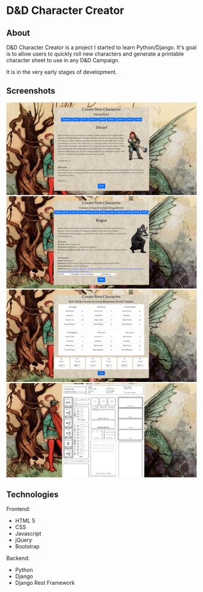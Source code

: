 # D&D Character Creator

## About
D&D Character Creator is a project I started to learn Python/Django.
It's goal is to allow users to quickly roll new characters and generate a printable character sheet to use in any D&D Campaign.

It is in the very early stages of development. 

## Screenshots

<img src = "https://github.com/xrysen/CharacterCreator/blob/main/docs/ss1.png?raw=true">

<img src = "https://github.com/xrysen/CharacterCreator/blob/main/docs/ss2.png?raw=true">

<img src = "https://github.com/xrysen/CharacterCreator/blob/main/docs/ss3.png?raw=true">

<img src = "https://github.com/xrysen/CharacterCreator/blob/main/docs/ss4.png?raw=true">

## Technologies
Frontend:
- HTML 5
- CSS
- Javascript
- jQuery
- Bootstrap

Backend:
- Python
- Django
- Django Rest Framework
